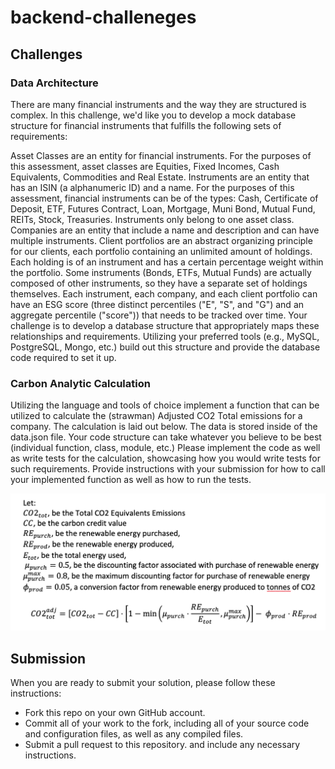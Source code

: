 # backend-challeneges
## Challenges
### Data Architecture
There are many financial instruments and the way they are structured is complex. In this challenge, we'd like you to develop a mock database structure for financial instruments that fulfills the following sets of requirements:

Asset Classes are an entity for financial instruments. For the purposes of this assessment, asset classes are Equities, Fixed Incomes, Cash Equivalents, Commodities and Real Estate.
Instruments are an entity that has an ISIN (a alphanumeric ID) and a name. For the purposes of this assessment, financial instruments can be of the types: Cash, Certificate of Deposit, ETF, Futures Contract, Loan, Mortgage, Muni Bond, Mutual Fund, REITs, Stock, Treasuries. Instruments only belong to one asset class.
Companies are an entity that include a name and description and can have multiple instruments.
Client portfolios are an abstract organizing principle for our clients, each portfolio containing an unlimited amount of holdings. Each holding is of an instrument and has a certain percentage weight within the portfolio.
Some instruments (Bonds, ETFs, Mutual Funds) are actually composed of other instruments, so they have a separate set of holdings themselves.
Each instrument, each company, and each client portfolio can have an ESG score (three distinct percentiles ("E", "S", and "G") and an aggregate percentile ("score")) that needs to be tracked over time.
Your challenge is to develop a database structure that appropriately maps these relationships and requirements. Utilizing your preferred tools (e.g., MySQL, PostgreSQL, Mongo, etc.) build out this structure and provide the database code required to set it up.

### Carbon Analytic Calculation
Utilizing the language and tools of choice implement a function that can be utilized to calculate the (strawman) Adjusted CO2 Total emissions for a company. The calculation is laid out below. The data is stored inside of the data.json file. Your code structure can take whatever you believe to be best (individual function, class, module, etc.)
Please implement the code as well as write tests for the calculation, showcasing how you would write tests for such requirements. Provide instructions with your submission for how to call your implemented function as well as how to run the tests.

![Calculation](/carbon_calculation/calculation.png?raw=true "Calculation")

## Submission
When you are ready to submit your solution, please follow these instructions:
* Fork this repo on your own GitHub account.
* Commit all of your work to the fork, including all of your source code and configuration files, as well as any compiled files.
* Submit a pull request to this repository. and include any necessary instructions.
